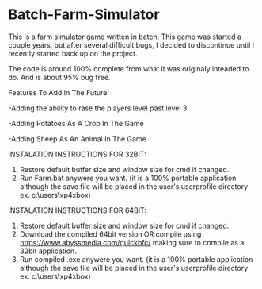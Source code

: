 # Batch-Farm-Simulator

This is a farm simulator game written in batch. This game was started a couple years, but after several difficult bugs, I decided to discontinue until I recently started back up on the project.

The code is around 100% complete from what it was originaly inteaded to do. And is about 95% bug free.

Features To Add In The Future:

-Adding the ability to rase the players level past level 3.

-Adding Potatoes As A Crop In The Game

-Adding Sheep As An Animal In The Game

INSTALATION INSTRUCTIONS FOR 32BIT:

1. Restore default buffer size and window size for cmd if changed.
2. Run Farm.bat anywere you want. (it is a 100% portable application although the save file will be placed in the user's userprofile directory ex. c:\users\xp4xbox)

INSTALATION INSTRUCTIONS FOR 64BIT:

1. Restore default buffer size and window size for cmd if changed.
2. Download the compiled 64bit version OR compile using https://www.abyssmedia.com/quickbfc/ making sure to compile as a 32bit application.
2. Run compiled .exe anywere you want. (it is a 100% portable application although the save file will be placed in the user's userprofile directory ex. c:\users\xp4xbox)
